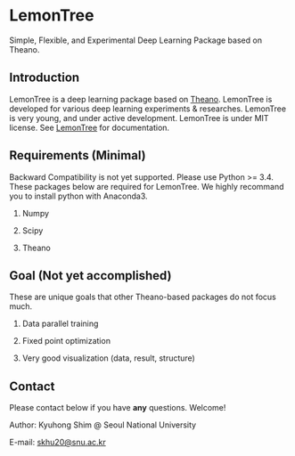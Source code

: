 # LemonTree
Simple, Flexible, and Experimental Deep Learning Package based on Theano.

## Introduction
LemonTree is a deep learning package based on [Theano](http://theano.readthedocs.io/en/latest/index.html). LemonTree is developed for various deep learning experiments & researches. LemonTree is very young, and under active development. LemonTree is under MIT license. See [LemonTree](https://lemontree.readthedocs.io/en/latest) for documentation.

## Requirements (Minimal)
Backward Compatibility is not yet supported. Please use Python >= 3.4. These packages below are required for LemonTree. We highly recommand you to install python with Anaconda3.

1. Numpy

2. Scipy

3. Theano


## Goal (Not yet accomplished)
These are unique goals that other Theano-based packages do not focus much.

1. Data parallel training

2. Fixed point optimization

3. Very good visualization (data, result, structure)

## Contact
Please contact below if you have **any** questions. Welcome!

Author: Kyuhong Shim @ Seoul National University

E-mail: skhu20@snu.ac.kr